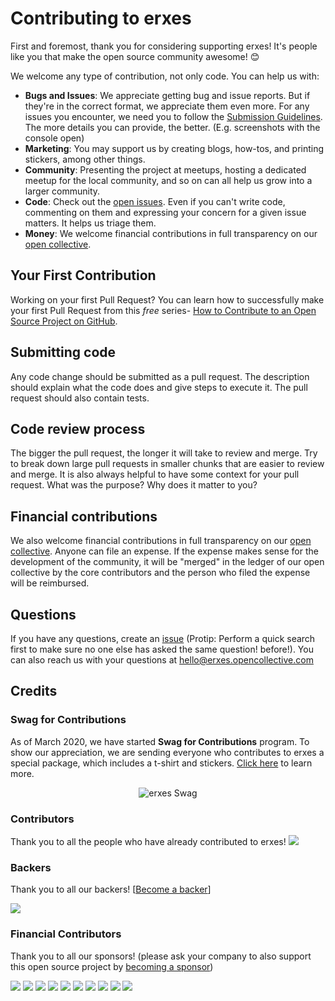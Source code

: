 # Contributing to erxes


First and foremost, thank you for considering supporting erxes! It's people like you that make the open source community awesome! 😊

We welcome any type of contribution, not only code. You can help us with:
- **Bugs and Issues**: We appreciate getting bug and issue reports. But if they're in the correct format, we appreciate them even more. For any issues you encounter, we need you to follow the [Submission Guidelines](https://www.erxes.org/developer/contributing/#submission-guidelines). The more details you can provide, the better. (E.g. screenshots with the console open)
- **Marketing**: You may support us by creating blogs, how-tos, and printing stickers, among other things.
- **Community**: Presenting the project at meetups, hosting a dedicated meetup for the local community, and so on can all help us grow into a larger community.
- **Code**: Check out the [open issues](https://github.com/erxes/erxes/issues). Even if you can't write code, commenting on them and expressing your concern for a given issue matters. It helps us triage them.
- **Money**: We welcome financial contributions in full transparency on our [open collective](https://opencollective.com/erxes).

## Your First Contribution

Working on your first Pull Request? You can learn how to successfully make  your first Pull Request from this *free* series- [How to Contribute to an Open Source Project on GitHub](https://www.freecodecamp.org/news/how-to-make-your-first-pull-request-on-github-3/).

## Submitting code

Any code change should be submitted as a pull request. The description should explain what the code does and give steps to execute it. The pull request should also contain tests.

## Code review process

The bigger the pull request, the longer it will take to review and merge. Try to break down large pull requests in smaller chunks that are easier to review and merge.
It is also always helpful to have some context for your pull request. What was the purpose? Why does it matter to you?

## Financial contributions

We also welcome financial contributions in full transparency on our [open collective](https://opencollective.com/erxes).
Anyone can file an expense. If the expense makes sense for the development of the community, it will be "merged" in the ledger of our open collective by the core contributors and the person who filed the expense will be reimbursed.

## Questions

If you have any questions, create an [issue](https://github.com/erxes/erxes/issues/new/choose) (Protip: Perform a quick search first to make sure no one else has asked the same question! before!).
You can also reach us with your questions at hello@erxes.opencollective.com 

## Credits

### Swag for Contributions

As of March 2020, we have started **Swag for Contributions** program. To show our appreciation, we are sending everyone who contributes to erxes a special package, which includes a t-shirt and stickers. [Click here](https://erxes.io/hubspot-alternative-erxes-swag) to learn more.

<p align="center">
  <img src="https://erxes.io/static/images/swag.gif" title="erxes Swag"></p>


### Contributors

Thank you to all the people who have already contributed to erxes!
<a href="https://opencollective.com/erxes#section-contributors"><img src="https://opencollective.com/erxes/contributors.svg?width=890" /></a>


### Backers

Thank you to all our backers! [[Become a backer](https://opencollective.com/erxes#backer)]

<a href="https://opencollective.com/erxes#backers" target="_blank"><img src="https://opencollective.com/erxes/backers.svg?width=890"></a>


### Financial Contributors

Thank you to all our sponsors! (please ask your company to also support this open source project by [becoming a sponsor](https://opencollective.com/erxes/contribute/))

<a href="https://opencollective.com/golomtbank" target="_blank"><img src="https://images.opencollective.com/golomtbank/avatar.png"></a>
<a href="https://opencollective.com/mostmoneymn" target="_blank"><img src="https://images.opencollective.com/mostmoneymn/avatar.png"></a>
<a href="https://opencollective.com/zag-group" target="_blank"><img src="https://images.opencollective.com/zag-group/avatar.png"></a>
<a href="https://opencollective.com/otmongolia" target="_blank"><img src="https://images.opencollective.com/otmongolia/avatar.png"></a>
<a href="https://opencollective.com/mandukhaikhatan" target="_blank"><img src="https://images.opencollective.com/mandukhaikhatan/avatar.png"></a>
<a href="https://opencollective.com/unreadtoday" target="_blank"><img src="https://images.opencollective.com/unreadtoday/avatar.png"></a>
<a href="https://opencollective.com/mandaldaatgal" target="_blank"><img src="https://images.opencollective.com/mandaldaatgal/avatar.png"></a>
<a href="https://opencollective.com/monnisgroup" target="_blank"><img src="https://images.opencollective.com/monnisgroup/avatar.png"></a>
<a href="https://opencollective.com/mongolnewsmn" target="_blank"><img src="https://images.opencollective.com/mongolnewsmn/avatar.png"></a>
<a href="https://opencollective.com/segsgermaa" target="_blank"><img src="https://images.opencollective.com/segsgermaa/avatar.png"></a>

<!-- This `CONTRIBUTING.md` is based on @nayafia's template https://github.com/nayafia/contributing-template -->
